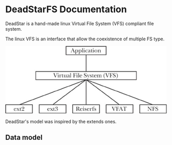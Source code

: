 # DeadStarFS Documentation

DeadStar is a hand-made linux Virtual File System (VFS) compliant file system.

The linux VFS is an interface that allow the coexistence of multiple FS type.

![vfs](vfs.png)

DeadStar's model was inspired by the extends ones.

## Data model
